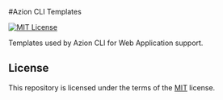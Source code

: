 #Azion CLI Templates

[![MIT License](https://img.shields.io/badge/license-MIT-green.svg)](LICENSE.md)

Templates used by Azion CLI for Web Application support.

## License

This repository is licensed under the terms of the [MIT](LICENSE.md) license.


